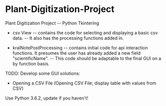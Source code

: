 # Plant-Digitization-Project
Plant Digitization Project -- Python Tkintering
- csv View 
    -- contains the code for selecting and displaying a basic csv data. 
    -- It also has the processing functions added in.

- kralNotePostProcessing 
    -- contains initial code for api interaction functions. It presumes the user has already added a new field "scientificName".
    -- This code should be adaptable to the final GUI on a by function basis.
    
    
    

TODO:
Develop some GUI solutions:

- Opening a CSV File (Opening CSV File; display table with values from CSV)
 
Use Python 3.6.2, update if you haven't!
